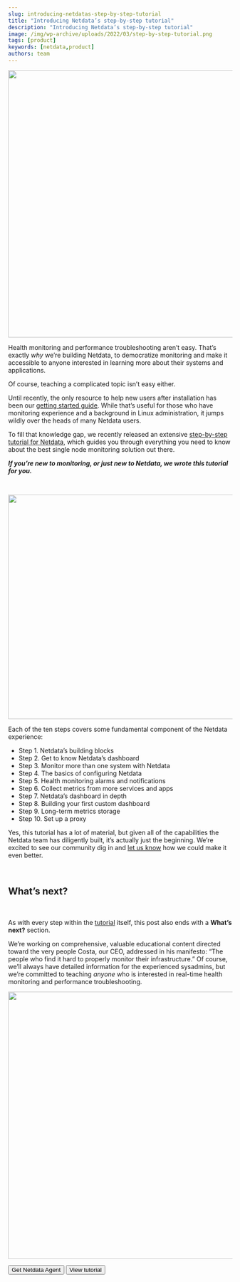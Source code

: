 ```yaml
---
slug: introducing-netdatas-step-by-step-tutorial
title: "Introducing Netdata’s step-by-step tutorial"
description: "Introducing Netdata’s step-by-step tutorial"
image: /img/wp-archive/uploads/2022/03/step-by-step-tutorial.png
tags: [product]
keywords: [netdata,product]
authors: team
---
```


<!--truncate-->

<img class="alignnone size-full wp-image-16825" src="/img/wp-archive/uploads/2022/03/step-by-step-tutorial.png" alt="" width="1200" height="600" />

Health monitoring and performance troubleshooting aren’t easy. That’s exactly <em>why</em> we’re building Netdata, to democratize monitoring and make it accessible to anyone interested in learning more about their systems and applications.

Of course, teaching a complicated topic isn’t easy either.

Until recently, the only resource to help new users after installation has been our <a href="https://learn.netdata.cloud/docs/agent/getting-started/">getting started guide</a>. While that’s useful for those who have monitoring experience and a background in Linux administration, it jumps wildly over the heads of many Netdata users.

To fill that knowledge gap, we recently released an extensive <a href="https://learn.netdata.cloud/docs/agent/step-by-step/step-00/">step-by-step tutorial for Netdata</a>, which guides you through everything you need to know about the best single node monitoring solution out there.

<em><strong>If you’re new to monitoring, or just new to Netdata, we wrote this tutorial for you.</strong></em>

&nbsp;

<img class="alignnone size-full wp-image-16830" src="/img/wp-archive/uploads/2022/03/71878798-3a568d80-3135-11ea-9f48-aabe3142e899.png" alt="" width="716" height="504" />

Each of the ten steps covers some fundamental component of the Netdata experience:
<ul>
 	<li>Step 1. Netdata’s building blocks</li>
 	<li>Step 2. Get to know Netdata’s dashboard</li>
 	<li>Step 3. Monitor more than one system with Netdata</li>
 	<li>Step 4. The basics of configuring Netdata</li>
 	<li>Step 5. Health monitoring alarms and notifications</li>
 	<li>Step 6. Collect metrics from more services and apps</li>
 	<li>Step 7. Netdata’s dashboard in depth</li>
 	<li>Step 8. Building your first custom dashboard</li>
 	<li>Step 9. Long-term metrics storage</li>
 	<li>Step 10. Set up a proxy</li>
</ul>
Yes, this tutorial has a lot of material, but given all of the capabilities the Netdata team has diligently built, it’s actually just the beginning. We’re excited to see our community dig in and <a href="https://github.com/netdata/netdata/issues">let us know</a> how we could make it even better.

&nbsp;
<h2>What’s next?</h2>
&nbsp;

As with every step within the <a href="https://learn.netdata.cloud/docs/agent/step-by-step/step-00/">tutorial</a> itself, this post also ends with a <strong>What’s next?</strong> section.

We’re working on comprehensive, valuable educational content directed toward the very people Costa, our CEO, addressed in his manifesto: “The people who find it hard to properly monitor their infrastructure.” Of course, we’ll always have detailed information for the experienced sysadmins, but we’re committed to teaching <em>anyone</em> who is interested in real-time health monitoring and performance troubleshooting.

<img class="alignnone size-full wp-image-16833" src="/img/wp-archive/uploads/2022/03/step-by-step-tutorial-everyone.png" alt="" width="1200" height="600" />

<a href="https://learn.netdata.cloud/#installation" target="_blank" rel="noopener"><button>Get Netdata Agent</button></a> <a href="https://learn.netdata.cloud/docs/agent/step-by-step/step-00/" target="_blank" rel="noopener"><button>View tutorial</button></a>